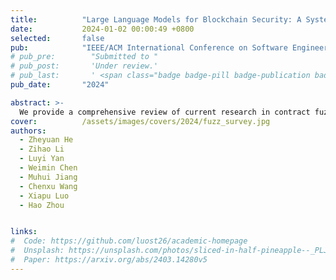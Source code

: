 ```yaml
---
title:          "Large Language Models for Blockchain Security: A Systematic Literature Review"
date:           2024-01-02 00:00:49 +0800
selected:       false
pub:            "IEEE/ACM International Conference on Software Engineering (ICSE)"
# pub_pre:        "Submitted to "
# pub_post:       'Under review.'
# pub_last:       ' <span class="badge badge-pill badge-publication badge-success">Spotlight</span>'
pub_date:       "2024"

abstract: >-
  We provide a comprehensive review of current research in contract fuzzing, and conduct an in-depth empirical study to evaluate state-of-the-art contract fuzzers’ usability. 
cover:          /assets/images/covers/2024/fuzz_survey.jpg
authors:
  - Zheyuan He
  - Zihao Li
  - Luyi Yan
  - Weimin Chen
  - Muhui Jiang
  - Chenxu Wang
  - Xiapu Luo
  - Hao Zhou


links:
#  Code: https://github.com/luost26/academic-homepage
#  Unsplash: https://unsplash.com/photos/sliced-in-half-pineapple--_PLJZmHZzk
#  Paper: https://arxiv.org/abs/2403.14280v5
---
```

